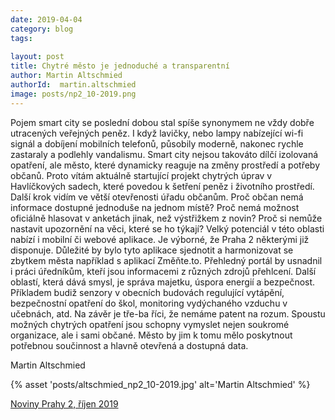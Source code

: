 ```yaml
---
date: 2019-04-04
category: blog
tags:
    
layout: post
title: Chytré město je jednoduché a transparentní
author: Martin Altschmied
authorId:  martin.altschmied
image: posts/np2_10-2019.png
---
```


Pojem smart city se poslední dobou stal spíše synonymem ne vždy dobře utracených veřejných peněz. I když lavičky, nebo lampy nabízející wi-fi signál a dobíjení mobilních telefonů, působily moderně,  nakonec  rychle   zastaraly a   podlehly vandalismu. Smart  city nejsou takováto  dílčí izolovaná opatření, ale  město, které dynamicky reaguje na změny  prostředí  a potřeby  občanů. Proto vítám aktuálně startující projekt chytrých úprav v Havlíčkových sadech, které povedou k šetření peněz i životního prostředí. Další krok vidím ve větší otevřenosti  úřadu  občanům. Proč občan nemá informace  dostupné  jednoduše na   jednom místě? Proč nemá možnost oficiálně hlasovat v anketách jinak, než výstřižkem z novin? Proč  si  nemůže nastavit upozornění na věci, které se ho týkají? Velký potenciál v této oblasti nabízí i mobilní či webové aplikace. Je výborné,  že Praha  2  některými  již disponuje. Důležité by bylo tyto aplikace sjednotit a harmonizovat se zbytkem  města  například s aplikací Změňte.to. Přehledný portál by usnadnil i práci úředníkům, kteří jsou informacemi z různých zdrojů přehlcení. Další oblastí, která  dává smysl, je správa majetku, úspora energií a bezpečnost. Příkladem budiž senzory v obecních budovách regulující vytápění, bezpečnostní  opatření do škol, monitoring vydýchaného vzduchu v učebnách, atd. Na závěr je tře-ba říci, že nemáme patent na rozum. Spoustu možných chytrých  opatření jsou schopny vymyslet nejen soukromé organizace, ale i sami občané. Město by jim k tomu mělo poskytnout potřebnou součinnost a hlavně otevřená a dostupná data.

Martin Altschmied

{% asset 'posts/altschmied_np2_10-2019.jpg' alt='Martin Altschmied' %}

[Noviny Prahy 2, říjen 2019](http://praha2.cz/file/tzu1/10npd-e.pdf)
